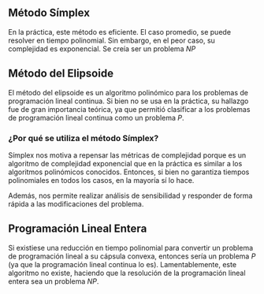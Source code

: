 ## Método Símplex

En la práctica, este método es eficiente. El caso promedio, se puede resolver en tiempo polinomial. Sin embargo, en el peor caso, su complejidad es exponencial. Se creía ser un problema $NP$

## Método del Elipsoide

El método del elipsoide es un algoritmo polinómico para los problemas de programación lineal continua. Si bien no se usa en la práctica, su hallazgo fue de gran importancia teórica, ya que permitió clasificar a los problemas de programación lineal continua como un problema $P$.

### ¿Por qué se utiliza el método Símplex?

Símplex nos motiva a repensar las métricas de complejidad porque es un algoritmo de complejidad exponencial que en la práctica es similar a los algoritmos polinómicos conocidos. Entonces, si bien no garantiza tiempos polinomiales en todos los casos, en la mayoría sí lo hace.

Además, nos permite realizar análisis de sensibilidad y responder de forma rápida a las modificaciones del problema.

## Programación Lineal Entera

Si existiese una reducción en tiempo polinomial para convertir un problema de programación lineal a su cápsula convexa, entonces sería un problema $P$ (ya que la programación lineal continua lo es). Lamentablemente, este algoritmo no existe, haciendo que la resolución de la programación lineal entera sea un problema $NP$.
